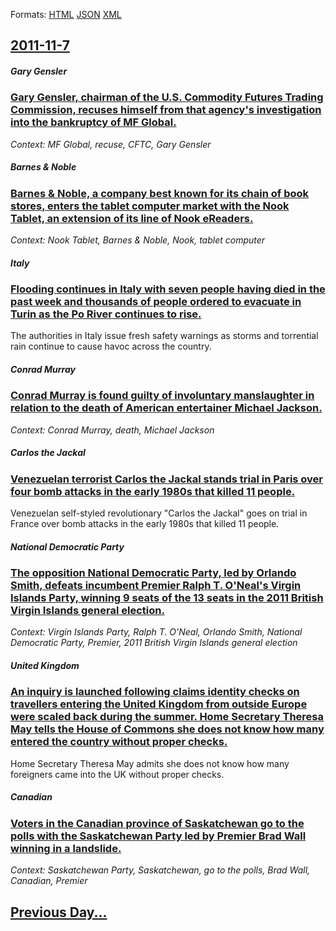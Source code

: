 
Formats: [HTML](2011/11/7/index.html)  [JSON](2011/11/7/index.json)  [XML](2011/11/7/index.xml)  

## [2011-11-7](/news/2011/11/7/index.md)

##### Gary Gensler
### [Gary Gensler, chairman of the U.S. Commodity Futures Trading Commission, recuses himself from that agency's investigation into the bankruptcy of MF Global. ](/news/2011/11/7/gary-gensler-chairman-of-the-u-s-commodity-futures-trading-commission-recuses-himself-from-that-agency-s-investigation-into-the-bankruptc.md)
_Context: MF Global, recuse, CFTC, Gary Gensler_

##### Barnes & Noble
### [Barnes & Noble, a company best known for its chain of book stores, enters the tablet computer market with the Nook Tablet, an extension of its line of Nook eReaders. ](/news/2011/11/7/barnes-noble-a-company-best-known-for-its-chain-of-book-stores-enters-the-tablet-computer-market-with-the-nook-tablet-an-extension-of-i.md)
_Context: Nook Tablet, Barnes & Noble, Nook, tablet computer_

##### Italy
### [Flooding continues in Italy with seven people having died in the past week and thousands of people ordered to evacuate in Turin as the Po River continues to rise. ](/news/2011/11/7/flooding-continues-in-italy-with-seven-people-having-died-in-the-past-week-and-thousands-of-people-ordered-to-evacuate-in-turin-as-the-po-ri.md)
The authorities in Italy issue fresh safety warnings as storms and torrential rain continue to cause havoc across the country.

##### Conrad Murray
### [Conrad Murray is found guilty of involuntary manslaughter in relation to the death of American entertainer Michael Jackson. ](/news/2011/11/7/conrad-murray-is-found-guilty-of-involuntary-manslaughter-in-relation-to-the-death-of-american-entertainer-michael-jackson.md)
_Context: Conrad Murray, death, Michael Jackson_

##### Carlos the Jackal
### [Venezuelan terrorist Carlos the Jackal stands trial in Paris over four bomb attacks in the early 1980s that killed 11 people. ](/news/2011/11/7/venezuelan-terrorist-carlos-the-jackal-stands-trial-in-paris-over-four-bomb-attacks-in-the-early-1980s-that-killed-11-people.md)
Venezuelan self-styled revolutionary &quot;Carlos the Jackal&quot; goes on trial in France over bomb attacks in the early 1980s that killed 11 people.

##### National Democratic Party
### [The opposition National Democratic Party, led by Orlando Smith, defeats incumbent Premier Ralph T. O'Neal's Virgin Islands Party, winning 9 seats of the 13 seats in the 2011 British Virgin Islands general election. ](/news/2011/11/7/the-opposition-national-democratic-party-led-by-orlando-smith-defeats-incumbent-premier-ralph-t-o-neal-s-virgin-islands-party-winning-9.md)
_Context: Virgin Islands Party, Ralph T. O'Neal, Orlando Smith, National Democratic Party, Premier, 2011 British Virgin Islands general election_

##### United Kingdom
### [An inquiry is launched following claims identity checks on travellers entering the United Kingdom from outside Europe were scaled back during the summer. Home Secretary Theresa May tells the House of Commons she does not know how many entered the country without proper checks. ](/news/2011/11/7/an-inquiry-is-launched-following-claims-identity-checks-on-travellers-entering-the-united-kingdom-from-outside-europe-were-scaled-back-durin.md)
Home Secretary Theresa May admits she does not know how many foreigners came into the UK without proper checks.

##### Canadian
### [Voters in the Canadian province of Saskatchewan go to the polls with the Saskatchewan Party led by Premier Brad Wall winning in a landslide. ](/news/2011/11/7/voters-in-the-canadian-province-of-saskatchewan-go-to-the-polls-with-the-saskatchewan-party-led-by-premier-brad-wall-winning-in-a-landslide.md)
_Context: Saskatchewan Party, Saskatchewan, go to the polls, Brad Wall, Canadian, Premier_

## [Previous Day...](/news/2011/11/6/index.md)

